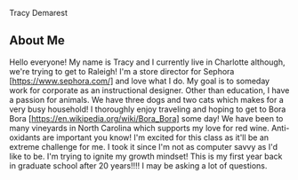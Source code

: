 Tracy Demarest

## About Me
Hello everyone!
My name is Tracy and I currently live in Charlotte although, we're trying to get to Raleigh!  I'm a store director for Sephora [https://www.sephora.com/] and love what I do.  My goal is to someday work for corporate as an instructional designer. Other than education, I have a passion for animals. We have three dogs and two cats which makes for a very busy household! I thoroughly enjoy traveling and hoping to get to Bora Bora [https://en.wikipedia.org/wiki/Bora_Bora] some day! We have been to many vineyards in North Carolina which supports my love for red wine. Anti-oxidants are important you know! I'm excited for this class as it'll be an extreme challenge for me. I took it since I'm not as computer savvy as I'd like to be. I'm trying to ignite my growth mindset! This is my first year back in graduate school after 20 years!!!! I may be asking a lot of questions. 
